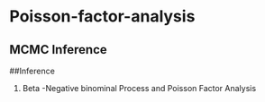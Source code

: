# Poisson-factor-analysis

## MCMC Inference


##Inference

1. Beta -Negative binominal Process and Poisson Factor Analysis
